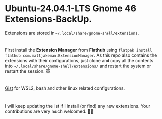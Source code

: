 # Ubuntu-24.04.1-LTS Gnome 46 Extensions-BackUp.

Extensions are stored in ```~/.local/share/gnome-shell/extensions```.

# 

First install the **Extension Manager** from **Flathub** using `flatpak install flathub com.mattjakeman.ExtensionManager`. As this repo also contains the extensions with their configurations, just clone and copy all the contents into `~/.local/share/gnome-shell/extensions/` and restart the system or restart the session. 😺

#

[Gist](https://gist.github.com/itsmetheearthianbuoy/c97c5678ea81b2334dd8de6829ef6f96) for WSL2, bash and other linux related configurations.

#

I will keep updating the list if I install (or find) any new extensions. Your contributions are very much welcomed. 💙🤝

